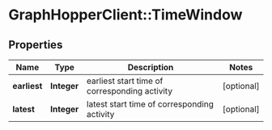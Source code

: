 # GraphHopperClient::TimeWindow

## Properties
Name | Type | Description | Notes
------------ | ------------- | ------------- | -------------
**earliest** | **Integer** | earliest start time of corresponding activity | [optional] 
**latest** | **Integer** | latest start time of corresponding activity | [optional] 


